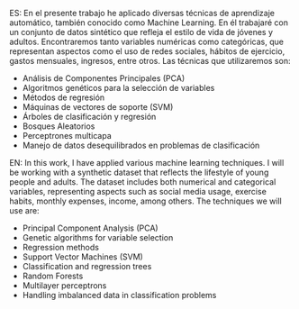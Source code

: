 ES:
En el presente trabajo he aplicado diversas técnicas de aprendizaje automático, también conocido como Machine Learning. En él trabajaré con un conjunto de datos sintético que refleja el estilo de vida de jóvenes y adultos. Encontraremos tanto variables numéricas como categóricas, que representan aspectos como el uso de redes sociales, hábitos de ejercicio, gastos mensuales, ingresos, entre otros. Las técnicas que utilizaremos son:

- Análisis de Componentes Principales (PCA) 
- Algoritmos genéticos para la selección de variables
- Métodos de regresión
- Máquinas de vectores de soporte (SVM)
- Árboles de clasificación y regresión
- Bosques Aleatorios
- Perceptrones multicapa
- Manejo de datos desequilibrados en problemas de clasificación

EN:
In this work, I have applied various machine learning techniques. I will be working with a synthetic dataset that reflects the lifestyle of young people and adults. The dataset includes both numerical and categorical variables, representing aspects such as social media usage, exercise habits, monthly expenses, income, among others. The techniques we will use are:

- Principal Component Analysis (PCA)
- Genetic algorithms for variable selection
- Regression methods
- Support Vector Machines (SVM)
- Classification and regression trees
- Random Forests
- Multilayer perceptrons
- Handling imbalanced data in classification problems
